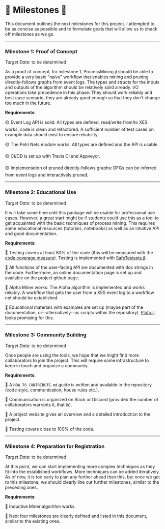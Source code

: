 # :checkered_flag: Milestones :checkered_flag:

This document outlines the next milestones for this project. I attempted to be as concise as possible and to formulate goals that will allow us to check off milestones as we go. 




---

### Milestone 1: Proof of Concept

*Target Date*: to be determined

As a proof of concept, for milestone 1, ProcessMining.jl should be able to provide a very basic "naive" workflow that enables mining and pruning directly-follows graphs from event logs. The types and structs for the inputs and outputs of the algorithm should be relatively solid already. I/O operations take precedence in this phase: They should work reliably and best case scenario, they are already good enough so that they don't change too much in the future. 

**Requirements**:

:yellow_circle: Event Log API is solid: All types are defined, read/write from/to XES works, code is clean and refactored. A sufficient number of test cases on example data should exist to ensure reliability.

:yellow_circle: The Petri Nets module works: All types are defined and the API is usable.

:yellow_circle: CI/CD is set up with Travis CI and Appveyor. 

:yellow_circle: Implementation of pruned directly-follows graphs: DFGs can be inferred from event logs and interactively pruned. 





---

### Milestone 2: Educational Use

*Target Date*: to be determined

It will take some time until this package will be usable for professional use cases. However, a great start might be if students could use this as a tool to get acquainted with the basic techniques of process mining. This requires some educational resources (tutorials, notebooks) as well as an intuitive API and good documentation.

**Requirements**:

:red_circle: Testing covers at least 80% of the code (this will be measured with the [code coverage measure](https://docs.codecov.io/docs)). Testing is implemented with [SafeTestsets.jl](https://github.com/YingboMa/SafeTestsets.jl).

:red_circle: All functions of the user-facing API are documented with doc strings in the code. Furthermore, an online documentation page is set up and available on the project github page.

:red_circle: Alpha Miner works: The Alpha algorithm is implemented and works reliably. A workflow that gets the user from a XES event log to a workflow net should be established.

:red_circle: Educational materials with examples are set up (maybe part of the documentation, or--alternatively--as scripts within the repository). [Pluto.jl](https://github.com/fonsp/Pluto.jl) looks promising for this. 




---

### Milestone 3: Community Building

*Target Date*: to be determined

Once people are using the tools, we hope that we might find more collaborators to join the project. This will require some infrastructure to keep in touch and organize a community. 

**Requirements**:

:red_circle: A `HOW_TO_CONTRIBUTE.md` guide is written and available in the repository (code style, communication, house rules etc.).  

:red_circle: Communication is organized on Slack or Discord (provided the number of collaborators warrants it, that is).  

:red_circle: A project website gives an overview and a detailed introduction to the project. 

:red_circle: Testing covers close to 100% of the code.  


---

### Milestone 4: Preparation for Registration

*Target Date*: to be determined

At this point, we can start implementing more complex techniques as they fit into the established workflows. More techniques can be added iteratively. As of now, it is too early to plan any further ahead than this, but once we get to this milestone, we should clearly line out further milestones, similar to the preceding ones.

**Requirements**:

:red_circle: Inductive Miner algorithm works.  

:red_circle: Next four milestones are clearly defined and listed in this document, similar to the existing ones.




























